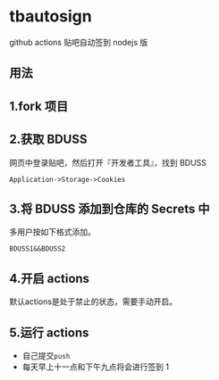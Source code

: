 # tbautosign
github actions 贴吧自动签到 nodejs 版

## 用法

## 1.fork 项目

## 2.获取 BDUSS

网页中登录贴吧，然后打开『开发者工具』，找到 BDUSS  

```
Application->Storage->Cookies
```

## 3.将 BDUSS 添加到仓库的 Secrets 中

多用户按如下格式添加。  

```
BDUSS1&&BDUSS2
```

## 4.开启 actions

默认actions是处于禁止的状态，需要手动开启。

## 5.运行 actions

- 自己提交`push`  
- 每天早上十一点和下午九点将会进行签到  1
